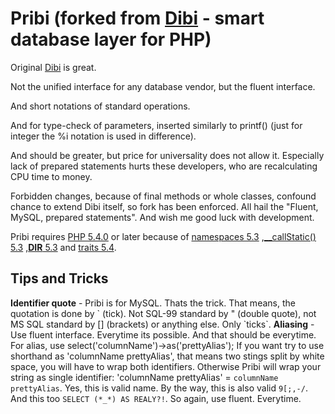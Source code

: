 Pribi (forked from [Dibi](http://dibiphp.com) - smart database layer for PHP)
=========================================================

Original [Dibi](http://dibiphp.com) is great.

Not the unified interface for any database vendor, but the fluent interface.

And short notations of standard operations.

And for type-check of parameters, inserted similarly to printf() (just for integer the %i notation is used in difference).

And should be greater, but price for universality does not allow it.
Especially lack of prepared statements hurts these developers, who are recalculating CPU time to money.

Forbidden changes, because of final methods or whole classes, confound chance to extend Dibi itself, so fork has been enforced.
All hail the "Fluent, MySQL, prepared statements". And wish me good luck with development.

Pribi requires [PHP 5.4.0](http://php.net/releases/5_4_0.php)
or later because of [namespaces 5.3](http://php.net/manual/en/language.namespaces.php)
 ,[__callStatic() 5.3](http://www.php.net/manual/en/language.oop5.overloading.php#object.callstatic)
 ,[__DIR__ 5.3](http://php.net/manual/en/language.constants.predefined.php)
 and [traits 5.4](http://php.net/traits).

Tips and Tricks
---------------
**Identifier quote**
	- Pribi is for MySQL. Thats the trick. That means, the quotation is done by \` (tick).
	Not SQL-99 standard by " (double quote), not MS SQL standard by [] (brackets) or anything else. Only \`ticks\`.
**Aliasing**
	- Use fluent interface. Everytime its possible. And that should be everytime. For alias, use select('columnName')->as('prettyAlias');
	If you want try to use shorthand as 'columnName prettyAlias', that means two stings split by white space, you will have to wrap both identifiers.
	Otherwise Pribi will wrap your string as single identifier: 'columnName prettyAlias' = `columnName prettyAlias`.
	Yes, this is valid name. By the way, this is also valid `9[;,-/`. And this too `SELECT (*_*) AS REALY?!`.
	So again, use fluent. Everytime.